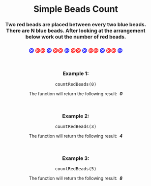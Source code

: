 <div align = "center">

# Simple Beads Count

</div>

<div align = "center">

<h3>Two red beads are placed between every two blue beads. There are N blue beads. After looking at the arrangement below work out the number of red beads.</h3>

<h3><font color="blue">@</font> <font color="red">@@</font> <font color="blue">@</font> <font color="red">@@</font> <font color="blue">@</font> <font color="red">@@</font> <font color="blue">@</font> <font color="red">@@</font> <font color="blue">@</font> <font color="red">@@</font> <font color="blue">@</font></h3>

<br>

<h3>Example 1:</h3>

<pre>countRedBeads(0)</pre>

<p>The function will return the following result: &nbsp;<strong><em>0</em></strong></p>

<br>

<h3>Example 2:</h3>

<pre>countRedBeads(3)</pre>

<p>The function will return the following result: &nbsp;<strong><em>4</em></strong></p>

<br>

<h3>Example 3:</h3>

<pre>countRedBeads(5)</pre>

<p>The function will return the following result: &nbsp;<strong><em>8</em></strong></p>

</div>
